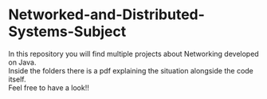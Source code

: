 # Networked-and-Distributed-Systems-Subject

In this repository you will find multiple projects about Networking developed on Java.   
Inside the folders there is a pdf explaining the situation alongside the code itself.   
Feel free to have a look!!
